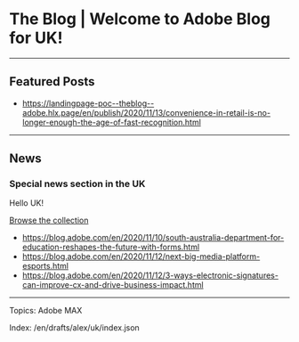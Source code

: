 # The Blog | Welcome to Adobe Blog for UK!

---

## Featured Posts

-   <https://landingpage-poc--theblog--adobe.hlx.page/en/publish/2020/11/13/convenience-in-retail-is-no-longer-enough-the-age-of-fast-recognition.html>


---

## News

### Special news section in the UK

Hello UK!

[Browse the collection](https://blog.adobe.com/en/topics/retail-and-ecommerce-trends.html)

-   <https://blog.adobe.com/en/2020/11/10/south-australia-department-for-education-reshapes-the-future-with-forms.html>
-   <https://blog.adobe.com/en/2020/11/12/next-big-media-platform-esports.html>
-   <https://blog.adobe.com/en/2020/11/12/3-ways-electronic-signatures-can-improve-cx-and-drive-business-impact.html>

---

Topics: Adobe MAX

Index: /en/drafts/alex/uk/index.json
